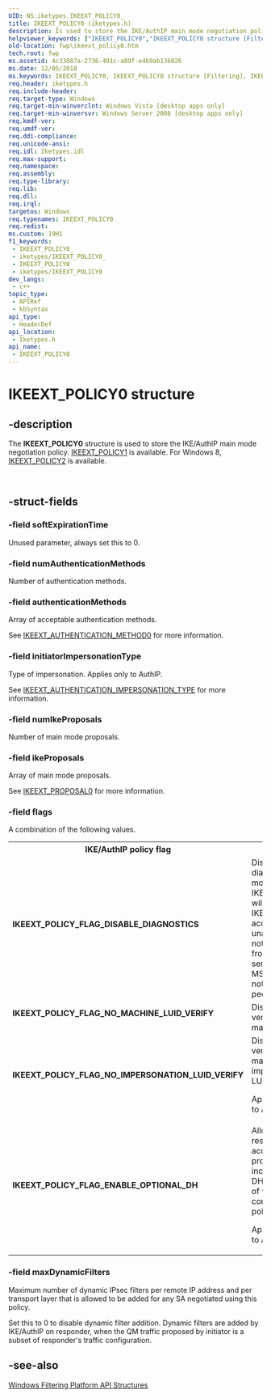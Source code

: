 ```yaml
---
UID: NS:iketypes.IKEEXT_POLICY0_
title: IKEEXT_POLICY0 (iketypes.h)
description: Is used to store the IKE/AuthIP main mode negotiation policy.
helpviewer_keywords: ["IKEEXT_POLICY0","IKEEXT_POLICY0 structure [Filtering]","IKEEXT_POLICY_FLAG_DISABLE_DIAGNOSTICS","IKEEXT_POLICY_FLAG_ENABLE_OPTIONAL_DH","IKEEXT_POLICY_FLAG_NO_IMPERSONATION_LUID_VERIFY","IKEEXT_POLICY_FLAG_NO_MACHINE_LUID_VERIFY","fwp.ikeext_policy0","iketypes/IKEEXT_POLICY0"]
old-location: fwp\ikeext_policy0.htm
tech.root: fwp
ms.assetid: 4c33087a-2736-491c-a89f-e4b9ab136026
ms.date: 12/05/2018
ms.keywords: IKEEXT_POLICY0, IKEEXT_POLICY0 structure [Filtering], IKEEXT_POLICY_FLAG_DISABLE_DIAGNOSTICS, IKEEXT_POLICY_FLAG_ENABLE_OPTIONAL_DH, IKEEXT_POLICY_FLAG_NO_IMPERSONATION_LUID_VERIFY, IKEEXT_POLICY_FLAG_NO_MACHINE_LUID_VERIFY, fwp.ikeext_policy0, iketypes/IKEEXT_POLICY0
req.header: iketypes.h
req.include-header: 
req.target-type: Windows
req.target-min-winverclnt: Windows Vista [desktop apps only]
req.target-min-winversvr: Windows Server 2008 [desktop apps only]
req.kmdf-ver: 
req.umdf-ver: 
req.ddi-compliance: 
req.unicode-ansi: 
req.idl: Iketypes.idl
req.max-support: 
req.namespace: 
req.assembly: 
req.type-library: 
req.lib: 
req.dll: 
req.irql: 
targetos: Windows
req.typenames: IKEEXT_POLICY0
req.redist: 
ms.custom: 19H1
f1_keywords:
 - IKEEXT_POLICY0_
 - iketypes/IKEEXT_POLICY0_
 - IKEEXT_POLICY0
 - iketypes/IKEEXT_POLICY0
dev_langs:
 - c++
topic_type:
 - APIRef
 - kbSyntax
api_type:
 - HeaderDef
api_location:
 - Iketypes.h
api_name:
 - IKEEXT_POLICY0
---
```


# IKEEXT_POLICY0 structure


## -description

The <b>IKEEXT_POLICY0</b> structure is used to store the IKE/AuthIP main mode negotiation policy.
[IKEEXT_POLICY1](/windows/desktop/api/iketypes/ns-iketypes-ikeext_policy1) is available.  For Windows 8, [IKEEXT_POLICY2](/windows/desktop/api/iketypes/ns-iketypes-ikeext_policy2) is available.</div><div> </div>

## -struct-fields

### -field softExpirationTime

Unused parameter, always set this to 0.

### -field numAuthenticationMethods

Number of authentication methods.

### -field authenticationMethods

Array of acceptable authentication methods.

See  [IKEEXT_AUTHENTICATION_METHOD0](/windows/desktop/api/iketypes/ns-iketypes-ikeext_authentication_method0) for more information.

### -field initiatorImpersonationType

Type of impersonation. Applies only to AuthIP. 

See <a href="/windows/win32/api/iketypes/ne-iketypes-ikeext_authentication_impersonation_type">IKEEXT_AUTHENTICATION_IMPERSONATION_TYPE</a> for more information.

### -field numIkeProposals

Number of main mode proposals.

### -field ikeProposals

Array of main mode proposals. 

See [IKEEXT_PROPOSAL0](/windows/desktop/api/iketypes/ns-iketypes-ikeext_proposal0) for more information.

### -field flags

A combination of the following values.

<table>
<tr>
<th>IKE/AuthIP policy flag</th>
<th>Meaning</th>
</tr>
<tr>
<td width="40%"><a id="IKEEXT_POLICY_FLAG_DISABLE_DIAGNOSTICS"></a><a id="ikeext_policy_flag_disable_diagnostics"></a><dl>
<dt><b>IKEEXT_POLICY_FLAG_DISABLE_DIAGNOSTICS</b></dt>
</dl>
</td>
<td width="60%">
Disable special diagnostics mode for IKE/Authip. This will prevent IKE/AuthIp
from accepting unauthenticated notifications from peer, or sending MS_STATUS 
notifications to peer.

</td>
</tr>
<tr>
<td width="40%"><a id="IKEEXT_POLICY_FLAG_NO_MACHINE_LUID_VERIFY"></a><a id="ikeext_policy_flag_no_machine_luid_verify"></a><dl>
<dt><b>IKEEXT_POLICY_FLAG_NO_MACHINE_LUID_VERIFY</b></dt>
</dl>
</td>
<td width="60%">
Disable SA verification of machine LUID.

</td>
</tr>
<tr>
<td width="40%"><a id="IKEEXT_POLICY_FLAG_NO_IMPERSONATION_LUID_VERIFY"></a><a id="ikeext_policy_flag_no_impersonation_luid_verify"></a><dl>
<dt><b>IKEEXT_POLICY_FLAG_NO_IMPERSONATION_LUID_VERIFY</b></dt>
</dl>
</td>
<td width="60%">
Disable SA verification of machine impersonation LUID.

Applicable only to  AuthIP.

</td>
</tr>
<tr>
<td width="40%"><a id="IKEEXT_POLICY_FLAG_ENABLE_OPTIONAL_DH"></a><a id="ikeext_policy_flag_enable_optional_dh"></a><dl>
<dt><b>IKEEXT_POLICY_FLAG_ENABLE_OPTIONAL_DH</b></dt>
</dl>
</td>
<td width="60%">
Allow the responder to accept any DH proposal, including no DH, regardless of what is configured in policy.

Applicable only to  AuthIP.

</td>
</tr>
</table>

### -field maxDynamicFilters

Maximum number of dynamic IPsec filters per remote IP address and per 
   transport layer that is allowed to be added for any SA negotiated using 
   this policy. 

Set this to 0 to disable dynamic filter addition. Dynamic filters are added by IKE/AuthIP on responder, when the QM traffic proposed by initiator is a subset of responder's traffic configuration.

## -see-also

<a href="/windows/desktop/FWP/fwp-structs">Windows Filtering Platform  API Structures</a>